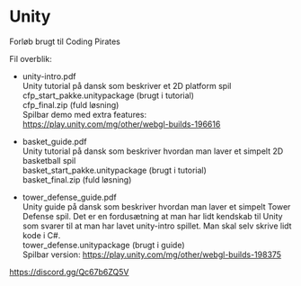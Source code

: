 # Unity
Forløb brugt til Coding Pirates

Fil overblik:

* unity-intro.pdf  
Unity tutorial på dansk som beskriver et 2D platform spil  
cfp_start_pakke.unitypackage (brugt i tutorial)  
cfp_final.zip (fuld løsning)  
Spilbar demo med extra features: https://play.unity.com/mg/other/webgl-builds-196616

* basket_guide.pdf  
Unity tutorial på dansk som beskriver hvordan man laver et simpelt 2D basketball spil  
basket_start_pakke.unitypackage (brugt i tutorial)  
basket_final.zip (fuld løsning)

* tower_defense_guide.pdf  
Unity guide på dansk som beskriver hvordan man laver et simpelt Tower Defense spil.
Det er en fordusætning at man har lidt kendskab til Unity som svarer til at man har lavet unity-intro spillet.
Man skal selv skrive lidt kode i C#.  
tower_defense.unitypackage (brugt i guide)  
Spilbar version: https://play.unity.com/mg/other/webgl-builds-198375

https://discord.gg/Qc67b6ZQ5V
